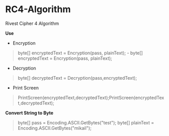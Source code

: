 # RC4-Algorithm
Rivest Cipher 4 Algorithm

**Use**
- Encryption
> byte[] encryptedText = Encryption(pass, plainText);	- byte[] encryptedText = Encryption(pass, plainText);
- Decryption
>  byte[] decryptedText = Decryption(pass,encryptedText);
- Print Screen
> PrintScreen(encryptedText,decryptedText);PrintScreen(encryptedText,decryptedText);

**Convert String to Byte**
>  byte[] pass = Encoding.ASCII.GetBytes("test");
 byte[] plainText = Encoding.ASCII.GetBytes("mikail");
